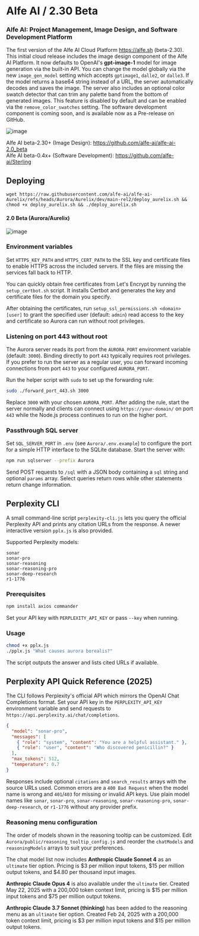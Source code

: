 # Alfe AI / 2.30 Beta  

### Alfe AI: Project Management, Image Design, and Software Development Platform

The first version of the Alfe AI Cloud Platform https://alfe.sh <!-- has been released --> (beta-2.30).
This initial cloud release includes the image design component of the Alfe AI Platform.
It now defaults to OpenAI's **gpt-image-1** model for image generation via the built-in API. You
can change the model globally via the new `image_gen_model` setting which accepts `gptimage1`,
`dalle2`, or `dalle3`.
If the model returns a base64 string instead of a URL, the server automatically decodes and saves the image.
The server also includes an optional color swatch detector that can trim any palette band from the bottom of generated images. This feature is disabled by default and can be enabled via the `remove_color_swatches` setting.
The software development component is coming soon, and is available now as a Pre-release on GitHub.

![image](https://github.com/user-attachments/assets/b7d308f8-e2a6-4098-b707-8f8704a74049)  

Alfe AI beta-2.30+ (Image Design): https://github.com/alfe-ai/alfe-ai-2.0_beta  
Alfe AI beta-0.4x+ (Software Development): https://github.com/alfe-ai/Sterling  

## Deploying

```
wget https://raw.githubusercontent.com/alfe-ai/alfe-ai-Aurelix/refs/heads/Aurora/Aurelix/dev/main-rel2/deploy_aurelix.sh && chmod +x deploy_aurelix.sh && ./deploy_aurelix.sh
```

#### 2.0 Beta (Aurora/Aurelix)

![image](https://github.com/user-attachments/assets/ec47be87-5577-45b2-a3af-17475860df46)

### Environment variables

Set `HTTPS_KEY_PATH` and `HTTPS_CERT_PATH` to the SSL key and certificate files
to enable HTTPS across the included servers. If the files are missing the
services fall back to HTTP.

You can quickly obtain free certificates from Let's Encrypt by running the
`setup_certbot.sh` script. It installs Certbot and generates the key and
certificate files for the domain you specify.

After obtaining the certificates, run `setup_ssl_permissions.sh <domain> [user]`
to grant the specified user (default: `admin`) read access to the key and
certificate so Aurora can run without root privileges.

### Listening on port 443 without root

The Aurora server reads its port from the `AURORA_PORT` environment variable
(default: `3000`). Binding directly to port `443` typically requires root
privileges. If you prefer to run the server as a regular user, you can forward
incoming connections from port `443` to your configured `AURORA_PORT`.

Run the helper script with `sudo` to set up the forwarding rule:

```bash
sudo ./forward_port_443.sh 3000
```

Replace `3000` with your chosen `AURORA_PORT`. After adding the rule, start the
server normally and clients can connect using `https://your-domain/` on port
`443` while the Node.js process continues to run on the higher port.

### Passthrough SQL server

Set `SQL_SERVER_PORT` in `.env` (see `Aurora/.env.example`) to configure the port
for a simple HTTP interface to the SQLite database. Start the server with:

```bash
npm run sqlserver --prefix Aurora
```

Send POST requests to `/sql` with a JSON body containing a `sql` string and
optional `params` array. Select queries return rows while other statements
return change information.

## Perplexity CLI

A small command-line script `perplexity-cli.js` lets you query the official Perplexity API and prints any citation URLs from the response. A newer interactive version `pplx.js` is also provided.

Supported Perplexity models:

```
sonar
sonar-pro
sonar-reasoning
sonar-reasoning-pro
sonar-deep-research
r1-1776
```

### Prerequisites

```bash
npm install axios commander
```

Set your API key with `PERPLEXITY_API_KEY` or pass `--key` when running.

### Usage

```bash
chmod +x pplx.js
./pplx.js "What causes aurora borealis?"
```

The script outputs the answer and lists cited URLs if available.

## Perplexity API Quick Reference (2025)

The CLI follows Perplexity's official API which mirrors the OpenAI Chat
Completions format. Set your API key in the `PERPLEXITY_API_KEY` environment
variable and send requests to `https://api.perplexity.ai/chat/completions`.

```json
{
  "model": "sonar-pro",
  "messages": [
    { "role": "system", "content": "You are a helpful assistant." },
    { "role": "user", "content": "Who discovered penicillin?" }
  ],
  "max_tokens": 512,
  "temperature": 0.7
}
```

Responses include optional `citations` and `search_results` arrays with the
source URLs used. Common errors are a `400 Bad Request` when the model name is
wrong and `401`/`403` for missing or invalid API keys. Use plain model names
like `sonar`, `sonar-pro`, `sonar-reasoning`, `sonar-reasoning-pro`,
`sonar-deep-research`, or `r1-1776` without any provider prefix.

### Reasoning menu configuration

The order of models shown in the reasoning tooltip can be customized.
Edit `Aurora/public/reasoning_tooltip_config.js` and reorder the
`chatModels` and `reasoningModels` arrays to suit your preferences.

The chat model list now includes **Anthropic Claude Sonnet 4** as an
`ultimate` tier option. Pricing is $3 per million input tokens,
$15 per million output tokens, and $4.80 per thousand input images.

**Anthropic Claude Opus 4** is also available under the `ultimate` tier.
Created May 22, 2025 with a 200,000 token context limit, pricing is
$15 per million input tokens and $75 per million output tokens.

**Anthropic Claude 3.7 Sonnet (thinking)** has been added to the reasoning
menu as an `ultimate` tier option. Created Feb 24, 2025 with a 200,000 token
context limit, pricing is $3 per million input tokens and $15 per million
output tokens.

